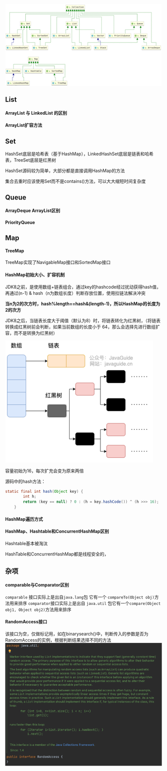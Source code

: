 
![](assets/Pasted%20image%2020221122152505.png)


## List
#### ArrayList 与 LinkedList 的区别




#### ArrayList扩容方法





## Set

HashSet底层是哈希表（基于HashMap），LinkedHashSet底层是链表和哈希表，TreeSet底层是红黑树

HashSet源码较为简单，大部分都是直接调用HashMap的方法

集合去重时应该使用Set而不是contains()方法，可以大大缩短时间复杂度





## Queue

#### ArrayDeque ArrayList区别



#### PriorityQueue





## Map

#### TreeMap

TreeMap实现了NavigableMap接口和SortedMap接口



#### HashMap初始大小、扩容机制

JDK8之前，是使用数组+链表组合，通过key的hashcode经过扰动获得hash值，再通过(n-1) & hash（n为数组长度）判断存放位置，使用拉链法解决冲突

**当n为2的次方时，hash%length==hash&(length-1)，所以HashMap的长度为2的次方**

JDK8之后，当链表长度大于阈值（默认为8）时，将链表转化为红黑树，（将链表转换成红黑树前会判断，如果当前数组的长度小于 64，那么会选择先进行数组扩容，而不是转换为红黑树）

<img src="assets/image-20221122164827879.png" alt="image-20221122164827879|500" style="zoom:50%;" />

容量初始为16，每次扩充会变为原来两倍

源码中的hash方法：

```java
static final int hash(Object key) {
        int h;
        return (key == null) ? 0 : (h = key.hashCode()) ^ (h >>> 16);
    }
```



#### HashMap遍历方式



#### HashMap、Hashtable和ConcurrentHashMap区别

Hashtable基本被淘汰

HashTable和ConcurrentHashMap都是线程安全的，





## 杂项
#### comparable与Comparator区别
`comparable` 接口实际上是出自`java.lang`包 它有一个 `compareTo(Object obj)`方法用来排序
`comparator`接口实际上是出自 `java.util` 包它有一个`compare(Object obj1, Object obj2)`方法用来排序






#### RandomAccess接口
该接口为空，仅做标记用，如在binarysearch()中，判断传入的参数是否为RandomAccess的实例，根据判断结果选择不同的方法
![|500](assets/Pasted%20image%2020221122153523.png)